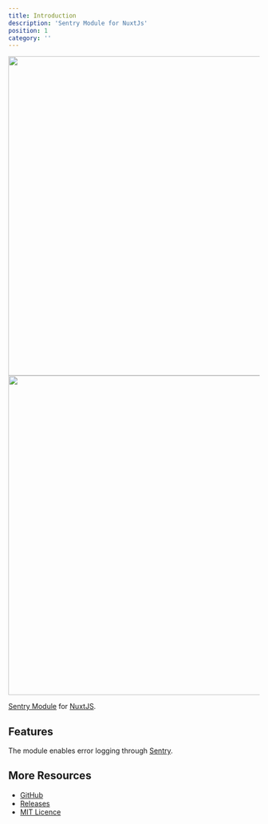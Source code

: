 ```yaml
---
title: Introduction
description: 'Sentry Module for NuxtJs'
position: 1
category: ''
---
```


<img src="/preview.png" class="light-img" width="1280" height="640" alt=""/>
<img src="/preview-dark.png" class="dark-img" width="1280" height="640" alt=""/>

[Sentry Module](https://github.com/nuxt-community/sentry-module) for [NuxtJS](https://nuxtjs.org).

## Features

The module enables error logging through [Sentry](https://sentry.io/).

## More Resources

* [GitHub](https://github.com/nuxt-community/sentry-module)
* [Releases](https://github.com/nuxt-community/sentry-module/releases)
* [MIT Licence](https://github.com/nuxt-community/sentry-module/blob/master/LICENSE)